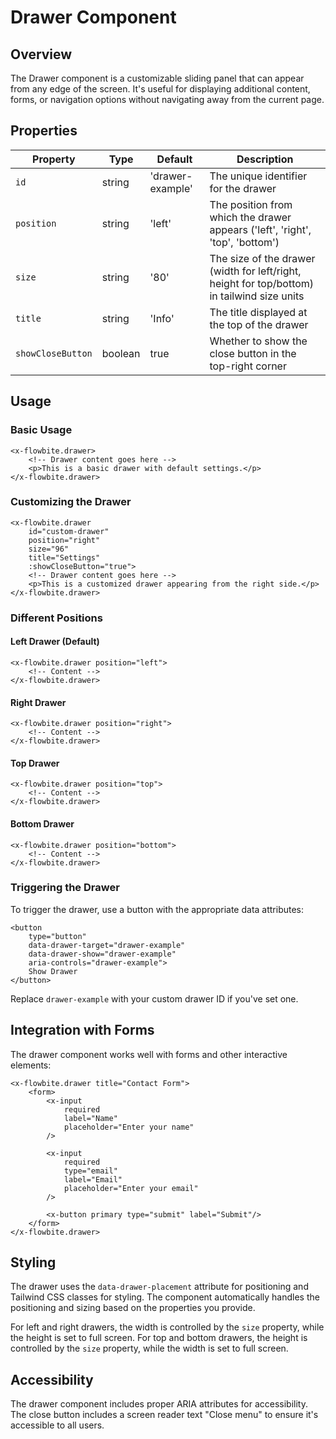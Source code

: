 # Drawer Component

## Overview

The Drawer component is a customizable sliding panel that can appear from any edge of the screen. It's useful for displaying additional content, forms, or navigation options without navigating away from the current page.

## Properties

| Property | Type | Default | Description |
|----------|------|---------|-------------|
| `id` | string | 'drawer-example' | The unique identifier for the drawer |
| `position` | string | 'left' | The position from which the drawer appears ('left', 'right', 'top', 'bottom') |
| `size` | string | '80' | The size of the drawer (width for left/right, height for top/bottom) in tailwind size units |
| `title` | string | 'Info' | The title displayed at the top of the drawer |
| `showCloseButton` | boolean | true | Whether to show the close button in the top-right corner |

## Usage

### Basic Usage

```blade
<x-flowbite.drawer>
    <!-- Drawer content goes here -->
    <p>This is a basic drawer with default settings.</p>
</x-flowbite.drawer>
```

### Customizing the Drawer

```blade
<x-flowbite.drawer 
    id="custom-drawer"
    position="right"
    size="96"
    title="Settings"
    :showCloseButton="true">
    <!-- Drawer content goes here -->
    <p>This is a customized drawer appearing from the right side.</p>
</x-flowbite.drawer>
```

### Different Positions

#### Left Drawer (Default)
```blade
<x-flowbite.drawer position="left">
    <!-- Content -->
</x-flowbite.drawer>
```

#### Right Drawer
```blade
<x-flowbite.drawer position="right">
    <!-- Content -->
</x-flowbite.drawer>
```

#### Top Drawer
```blade
<x-flowbite.drawer position="top">
    <!-- Content -->
</x-flowbite.drawer>
```

#### Bottom Drawer
```blade
<x-flowbite.drawer position="bottom">
    <!-- Content -->
</x-flowbite.drawer>
```

### Triggering the Drawer

To trigger the drawer, use a button with the appropriate data attributes:

```blade
<button 
    type="button" 
    data-drawer-target="drawer-example" 
    data-drawer-show="drawer-example" 
    aria-controls="drawer-example">
    Show Drawer
</button>
```

Replace `drawer-example` with your custom drawer ID if you've set one.

## Integration with Forms

The drawer component works well with forms and other interactive elements:

```blade
<x-flowbite.drawer title="Contact Form">
    <form>
        <x-input
            required
            label="Name"
            placeholder="Enter your name"
        />

        <x-input
            required
            type="email"
            label="Email"
            placeholder="Enter your email"
        />

        <x-button primary type="submit" label="Submit"/>
    </form>
</x-flowbite.drawer>
```

## Styling

The drawer uses the `data-drawer-placement` attribute for positioning and Tailwind CSS classes for styling. The component automatically handles the positioning and sizing based on the properties you provide.

For left and right drawers, the width is controlled by the `size` property, while the height is set to full screen.
For top and bottom drawers, the height is controlled by the `size` property, while the width is set to full screen.

## Accessibility

The drawer component includes proper ARIA attributes for accessibility. The close button includes a screen reader text "Close menu" to ensure it's accessible to all users.
